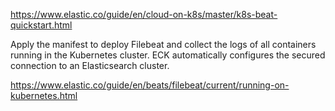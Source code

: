 https://www.elastic.co/guide/en/cloud-on-k8s/master/k8s-beat-quickstart.html

Apply the manifest to deploy Filebeat and collect the logs of all containers running in the Kubernetes cluster. ECK automatically configures the secured connection to an Elasticsearch cluster.


https://www.elastic.co/guide/en/beats/filebeat/current/running-on-kubernetes.html